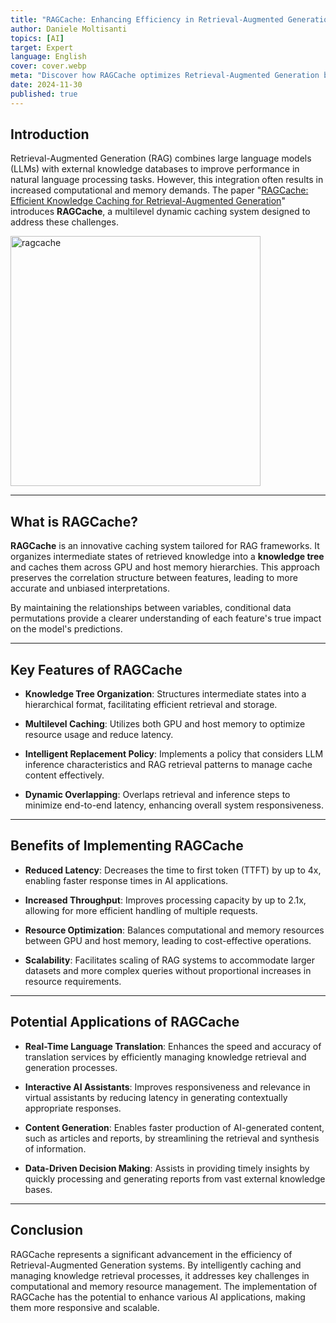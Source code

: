 ```yaml
---
title: "RAGCache: Enhancing Efficiency in Retrieval-Augmented Generation"
author: Daniele Moltisanti
topics: [AI]
target: Expert
language: English
cover: cover.webp
meta: "Discover how RAGCache optimizes Retrieval-Augmented Generation by reducing latency and improving throughput, enabling more efficient AI applications"
date: 2024-11-30
published: true
---
```





## Introduction

Retrieval-Augmented Generation (RAG) combines large language models (LLMs) with external knowledge databases to improve performance in natural language processing tasks. However, this integration often results in increased computational and memory demands. The paper "[RAGCache: Efficient Knowledge Caching for Retrieval-Augmented Generation](https://arxiv.org/pdf/2404.12457)" introduces **RAGCache**, a multilevel dynamic caching system designed to address these challenges.


<p >
    <img src="./ragcache.png" alt="ragcache" height="400px" width="auto">
</p>

---

## What is RAGCache?

**RAGCache** is an innovative caching system tailored for RAG frameworks. It organizes intermediate states of retrieved knowledge into a **knowledge tree** and caches them across GPU and host memory hierarchies. This approach preserves the correlation structure between features, leading to more accurate and unbiased interpretations.

By maintaining the relationships between variables, conditional data permutations provide a clearer understanding of each feature's true impact on the model's predictions.

---

## Key Features of RAGCache

- **Knowledge Tree Organization**: Structures intermediate states into a hierarchical format, facilitating efficient retrieval and storage.


- **Multilevel Caching**: Utilizes both GPU and host memory to optimize resource usage and reduce latency.


- **Intelligent Replacement Policy**: Implements a policy that considers LLM inference characteristics and RAG retrieval patterns to manage cache content effectively.


- **Dynamic Overlapping**: Overlaps retrieval and inference steps to minimize end-to-end latency, enhancing overall system responsiveness.



---

## Benefits of Implementing RAGCache

- **Reduced Latency**: Decreases the time to first token (TTFT) by up to 4x, enabling faster response times in AI applications.


- **Increased Throughput**: Improves processing capacity by up to 2.1x, allowing for more efficient handling of multiple requests.


- **Resource Optimization**: Balances computational and memory resources between GPU and host memory, leading to cost-effective operations.


- **Scalability**: Facilitates scaling of RAG systems to accommodate larger datasets and more complex queries without proportional increases in resource requirements.

---

## Potential Applications of RAGCache

- **Real-Time Language Translation**: Enhances the speed and accuracy of translation services by efficiently managing knowledge retrieval and generation processes.


- **Interactive AI Assistants**: Improves responsiveness and relevance in virtual assistants by reducing latency in generating contextually appropriate responses.


- **Content Generation**: Enables faster production of AI-generated content, such as articles and reports, by streamlining the retrieval and synthesis of information.


- **Data-Driven Decision Making**: Assists in providing timely insights by quickly processing and generating reports from vast external knowledge bases.

---

## Conclusion

RAGCache represents a significant advancement in the efficiency of Retrieval-Augmented Generation systems. By intelligently caching and managing knowledge retrieval processes, it addresses key challenges in computational and memory resource management. The implementation of RAGCache has the potential to enhance various AI applications, making them more responsive and scalable.
